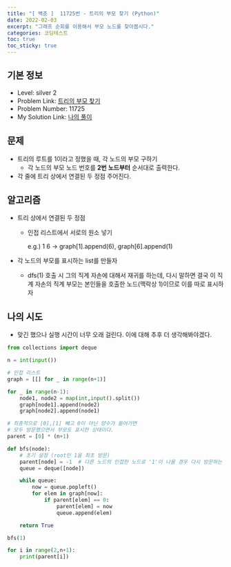 ```yaml
---
title: "[ 백준 ]  11725번 - 트리의 부모 찾기 (Python)"
date: 2022-02-03
excerpt: "그래프 순회를 이용해서 부모 노드를 찾아봅시다."
categories: 코딩테스트
toc: true
toc_sticky: true
---
```




## 기본 정보
- Level: silver 2
- Problem Link: [트리의 부모 찾기](https://www.acmicpc.net/problem/11725)
- Problem Number: 11725
- My Solution Link: [나의 풀이](https://github.com/claire-1125/AlgoStudy/blob/main/baekjoon/DFSnBFS/boj_11725.py)


## 문제

- 트리의 루트를 1이라고 정했을 때, 각 노드의 부모 구하기
    - 각 노드의 부모 노드 번호를 **2번 노드부터** 순서대로 출력한다.
- 각 줄에 트리 상에서 연결된 두 정점 주어진다.


## 알고리즘

- 트리 상에서 연결된 두 정점
    - 인접 리스트에서 서로의 원소 넣기
        
        e.g.) 1  6 → graph[1].append(6), graph[6].append(1)
        
- 각 노드의 부모를 표시하는 list를 만들자
    - dfs(1) 호출 시 그의 직계 자손에 대해서 재귀를 하는데, 다시 말하면 결국 이 직계 자손의 직계 부모는 본인들을 호출한 노드(맥락상 1)이므로 이를 따로 표시하자


## 나의 시도

- 맞긴 했으나 실행 시간이 너무 오래 걸린다. 이에 대해 추후 더 생각해봐야겠다.

```python
from collections import deque

n = int(input())

# 인접 리스트
graph = [[] for _ in range(n+1)]

for _ in range(n-1):
    node1, node2 = map(int,input().split())
    graph[node1].append(node2)
    graph[node2].append(node1)

# 최종적으로 [0],[1] 빼고 0이 아닌 양수가 들어가면
# 모두 방문했으면서 부모도 표시한 상태이다.
parent = [0] * (n+1)

def bfs(node):
    # 초기 설정 (root인 1을 최초 방문)
    parent[node] = -1  # 다른 노드의 인접한 노드로 '1'이 나올 경우 다시 방문하는 것을 방지하기 위해 -1을 넣는다.
    queue = deque([node])

    while queue:
        now = queue.popleft()
        for elem in graph[now]:
            if parent[elem] == 0:
                parent[elem] = now
                queue.append(elem)

    return True

bfs(1)

for i in range(2,n+1):
    print(parent[i])
```